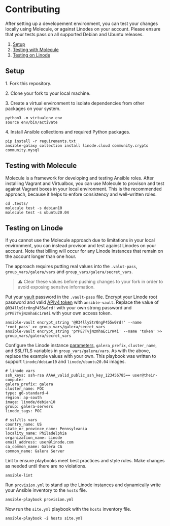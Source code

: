 # Contributing
After setting up a developement environment, you can test your changes locally using Molecule, or against Linodes on your account. Please ensure that your tests pass on all supported Debian and Ubuntu releases. 

1. [Setup](#setup)
2. [Testing with Molecule](#testing-with-molecule)
3. [Testing on Linode](#testing-on-linode)

## Setup
1\. Fork this repository.

2\. Clone your fork to your local machine.

3\. Create a virtual environment to isolate dependencies from other packages on your system.
```
python3 -m virtualenv env
source env/bin/activate
```
4\. Install Ansible collections and required Python packages.
```
pip install -r requirements.txt
ansible-galaxy collection install linode.cloud community.crypto community.mysql
```

## Testing with Molecule
Molecule is a framework for developing and testing Ansible roles. After installing Vagrant and Virtualbox, you can use Molecule to provison and test against Vagrant boxes in your local environment. This is the recommended approach, because it helps to enfore consistency and well-written roles. 
```
cd .tests/
molecule test -s debian10
molecule test -s ubuntu20.04
```

## Testing on Linode
If you cannot use the Molecule approach due to limitations in your local environment, you can instead provison and test against Linodes on your account. Note that billing will occur for any Linode instances that remain on the account longer than one hour.

The approach requires putting real values into the `.valut-pass`, `group_vars/galera/vars` and `group_vars/galera/secret_vars`. 

> :warning: Clear these values before pushing changes to your fork in order to avoid exposing sensitve information.

Put your [vault](https://docs.ansible.com/ansible/latest/user_guide/vault.html#encrypting-content-with-ansible-vault) password in the `.vault-pass` file. Encrypt your Linode root password and valid [APIv4 token](https://www.linode.com/docs/guides/getting-started-with-the-linode-api/#create-an-api-token) with `ansible-vault`. Replace the value of `@R34llyStr0ngP455w0rd!` with your own strong password and `pYPE7TvjNzmhaEc1rW4i` with your own access token.
```
ansible-vault encrypt_string '@R34llyStr0ngP455w0rd!' --name 'root_pass' >> group_vars/galera/secret_vars
ansible-vault encrypt_string 'pYPE7TvjNzmhaEc1rW4i' --name 'token' >> group_vars/galera/secret_vars
```

Configure the Linode instance [parameters](https://github.com/linode/ansible_linode/blob/master/docs/instance.rst#id3), `galera_prefix`, `cluster_name`, and SSL/TLS variables in `group_vars/galera/vars`. As with the above, replace the example values with your own. This playbook was written to support `linode/debian10` and `linode/ubuntu20.04` images.
```
# linode vars
ssh_keys: ssh-rsa AAAA_valid_public_ssh_key_123456785== user@their-computer
galera_prefix: galera
cluster_name: POC
type: g6-standard-4
region: ap-south
image: linode/debian10
group: galera-servers
linode_tags: POC

# ssl/tls vars
country_name: US
state_or_province_name: Pennsylvania
locality_name: Philadelphia
organization_name: Linode
email_address: user@linode.com
ca_common_name: Galera CA
common_name: Galera Server
```

Lint to ensure playbooks meet best practices and style rules. Make changes as needed until there are no violations.
```
ansible-lint
```

Run `provision.yml` to stand up the Linode instances and dynamically write your Ansible inventory to the `hosts` file.
```
ansible-playbook provision.yml
```

Now run the `site.yml` playbook with the `hosts` inventory file. 
```
ansible-playbook -i hosts site.yml
```

